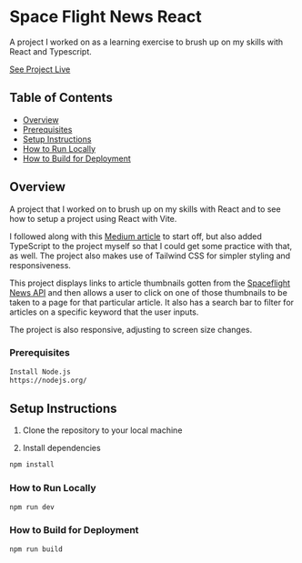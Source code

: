 # Space Flight News React

A project I worked on as a learning exercise to brush up on my skills with React and Typescript.


[See Project Live](https://space-flight-news-react-vert.vercel.app/)

## Table of Contents

- [Overview](#overview)
- [Prerequisites](#prerequisites)
- [Setup Instructions](#setup-instructions)
- [How to Run Locally](#how-to-run-locally)
- [How to Build for Deployment](#how-to-build-for-deployment)

## Overview

A project that I worked on to brush up on my skills with React and to see how to setup a project using React with Vite.

I followed along with this [Medium article](https://javascript.plainenglish.io/building-a-lightning-fast-spa-with-vite-and-react-8acb23a320a4) to start off, but also added TypeScript to the project myself so that I could get some practice with that, as well. The project also makes use of Tailwind CSS for simpler styling and responsiveness.

This project displays links to article thumbnails gotten from the [Spaceflight News API](https://www.spaceflightnewsapi.net/) and then allows a user to click on one of those thumbnails to be taken to a page for that particular article. It also has a search bar to filter for articles on a specific keyword that the user inputs.

The project is also responsive, adjusting to screen size changes.

### Prerequisites

```bash
Install Node.js
https://nodejs.org/
```

## Setup Instructions

1. Clone the repository to your local machine

2. Install dependencies

```bash
npm install
```

### How to Run Locally

```bash
npm run dev
```

### How to Build for Deployment

```bash
npm run build
```
